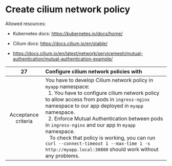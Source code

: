 # Create cilium network policy

Allowed resources:

- Kubernetes docs: https://kubernetes.io/docs/home/

- Cilium docs: https://docs.cilium.io/en/stable/

- https://docs.cilium.io/en/latest/network/servicemesh/mutual-authentication/mutual-authentication-example/

|       **27**        | **Configure cilium network policies with**                                                                                                                                                                                                                                                                                                                                                                                                                                                                             |
| :-----------------: |:-----------------------------------------------------------------------------------------------------------------------------------------------------------------------------------------------------------------------------------------------------------------------------------------------------------------------------------------------------------------------------------------------------------------------------------------------------------------------------------------------------------------------|
| Acceptance criteria | You have to develop Cilium network policy in `myapp` namespace:<br/>&nbsp;&nbsp;1. You have to configure cilium network policy to allow access from pods in `ingress-nginx` namespace to our app deployed in `myapp` namespace.<br/>&nbsp;&nbsp;2. Enforce Mutual Authentication between pods in `ingress-nginx` and our app in `myapp` namespace.<br/>&nbsp;&nbsp; To check that policy is working, you can run `curl --connect-timeout 1 --max-time 1 -s http://myapp.local:30800` should work without any problems. |
